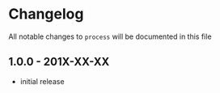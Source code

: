 # Changelog

All notable changes to `process` will be documented in this file

## 1.0.0 - 201X-XX-XX

- initial release
